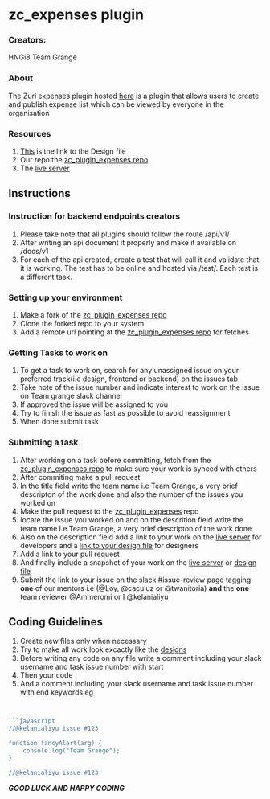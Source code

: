 # zc_expenses plugin

### Creators:

HNGi8 Team Grange
 

### About

The Zuri expenses plugin hosted [here](http://expenses.zuri.chat/) is a plugin that allows users to create and publish expense list which can be viewed by everyone in the organisation

### Resources

1. [This](https://www.figma.com/file/mizfCMNkiGxwfRgMkRJech/Zuri-Expenses?node-id=59%3A714) is the link to the Design file
2. Our repo the [zc_plugin_expenses repo](https://github.com/zurichat/zc_plugin_expenses.git)
3. The [live server](http://expenses.zuri.chat/)

## Instructions

### Instruction for backend endpoints creators
1. Please take note that all plugins should follow the route <pluginurl>/api/v1/<endpoint>
2. After writing an api document it properly and make it available on <pluginurl>/docs/v1
3. For each of the api created, create a test that will call it and validate that it is working. The test has to be online and hosted via <pluginurl>/test/<endpoint>. Each test is a different task.

### Setting up your environment

1. Make a fork of the [zc_plugin_expenses repo](https://github.com/zurichat/zc_plugin_expenses.git)
2. Clone the forked repo to your system
3. Add a remote url pointing at the [zc_plugin_expenses repo](https://github.com/zurichat/zc_plugin_expenses.git) for fetches

### Getting Tasks to work on
1. To get a task to work on, search for any unassigned issue on your preferred track(i.e design, frontend or backend)  on the issues tab
2. Take note of the issue number and indicate interest to work on the issue on Team grange slack channel
3. If approved the issue will be assigned to you
4. Try to finish the issue as fast as possible to avoid reassignment
5. When done submit task

### Submitting a task
1. After working on a task before committing, fetch from the [zc_plugin_expenses repo](https://github.com/zurichat/zc_plugin_expenses.git) to make sure your work is synced with others
2. After commiting make a pull request 
3. In the title field write the team name i.e Team Grange, a very brief descripton of the work done and also the number of the issues you worked on 
4. Make the pull request to the [zc_plugin_expenses](https://github.com/zurichat/zc_plugin_expenses.git) repo
5. locate the issue you worked on and on the descrition field write the team name i.e Team Grange, a very brief descripton of the work done
6. Also on the description field add a link to your work on the [live server](http://expenses.zuri.chat/) for developers and a [link to your design file](https://www.figma.com/file/mizfCMNkiGxwfRgMkRJech/Zuri-Expenses?node-id=59%3A714) for designers
7. Add a link to your pull request
8. And finally include a snapshot of your work on the [live server](http://expenses.zuri.chat/) or [design file](https://www.figma.com/file/mizfCMNkiGxwfRgMkRJech/Zuri-Expenses?node-id=59%3A714)
9. Submit the link to your issue on the  slack #issue-review page tagging **one** of our mentors i.e (@Loy, @caculuz or @twanitoria) **and** the **one** team reviewer @Ammeromi or I @kelanialiyu 

## Coding Guidelines
1. Create new files only when necessary
2. Try to make all work look excactly like the [designs](https://www.figma.com/file/mizfCMNkiGxwfRgMkRJech/Zuri-Expenses?node-id=59%3A714)
3. Before writing any code on any file write a comment including your slack username and task issue number with start 
4. Then your code 
5. And a comment including your slack username and task issue number with end keywords 
eg
```javascript


```javascript
//@kelanialiyu issue #123

function fancyAlert(arg) {
    console.log("Team Grange");
}

//@kelanialiyu issue #123
```

**_GOOD LUCK AND HAPPY CODING_**
